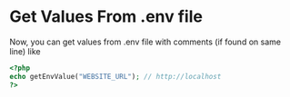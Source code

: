# Get Values From .env file

Now, you can get values from .env file with comments (if found on same line) like

```php
<?php
echo getEnvValue("WEBSITE_URL"); // http://localhost
?>
```
